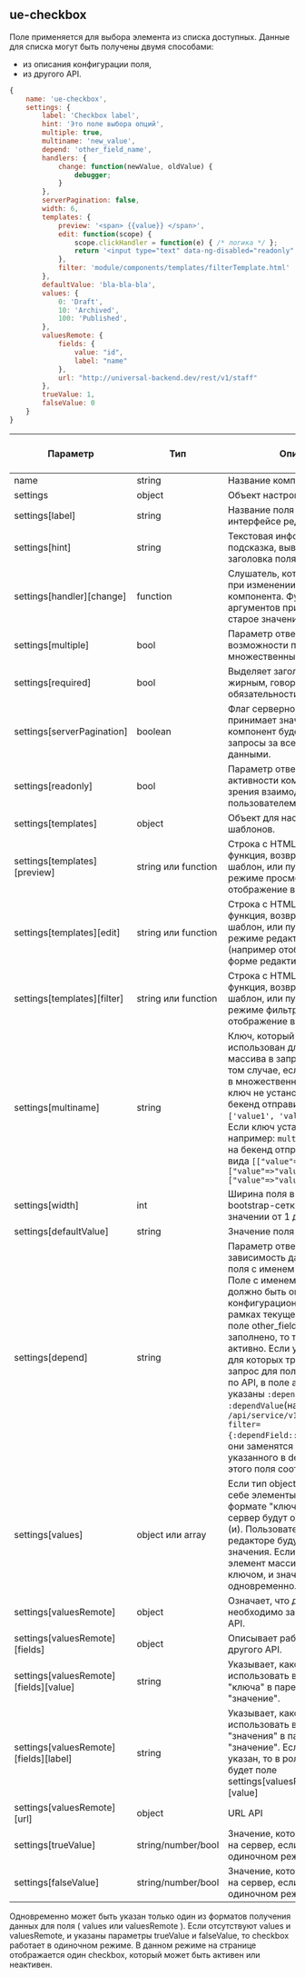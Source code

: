 ## ue-checkbox

Поле применяется для выбора элемента из списка доступных. Данные для списка могут быть получены двумя способами:

* из описания конфигурации поля,
* из другого API.

```javascript
{
    name: 'ue-checkbox',
    settings: {
        label: 'Checkbox label',
        hint: 'Это поле выбора опций',
        multiple: true,
        multiname: 'new_value',
        depend: 'other_field_name',
        handlers: {
            change: function(newValue, oldValue) {
                debugger;
            }
        },
        serverPagination: false,
        width: 6,
        templates: {
            preview: '<span> {{value}} </span>',
            edit: function(scope) {
                scope.clickHandler = function(e) { /* логика */ };
                return '<input type="text" data-ng-disabled="readonly" name="{{name}}" data-ng-click="clickHandler($event)" data-ng-model="value" class="form-control input-sm"/>'
            },
            filter: 'module/components/templates/filterTemplate.html'
        },
        defaultValue: 'bla-bla-bla',
        values: {
            0: 'Draft',
            10: 'Archived',
            100: 'Published',
        },
        valuesRemote: {
            fields: {
                value: "id",
                label: "name"
            },
            url: "http://universal-backend.dev/rest/v1/staff"
        },
        trueValue: 1,
        falseValue: 0
    }
}
```

| Параметр | Тип | Описание | Обязательный параметр? | Значение по-умолчанию |
| --- | --- | --- | --- | --- |
| name | string | Название компонента. | + | - |
| settings | object | Объект настройки компонента | + | - |
| settings[label] | string | Название поля (выводится в интерфейсе редактора) | + | - |
| settings[hint] | string | Текстовая информационная подсказка, выводимая слева от заголовка поля. | - | - |
| settings[handler][change] | function | Слушатель, который вызывается при изменении значения компонента. Функция в качестве аргументов принимает новое и старое значение. | - | - |
| settings[multiple] | bool | Параметр отвечает за указание возможности поля принимать множественные значения. | - | false |
| settings[required] | bool | Выделяет заголовок поля жирным, говоря об обязательности заполнения. | - | false |
| settings[serverPagination] | boolean | Флаг серверной пагинации. Если принимает значение `true`, то компонент будет делать запросы за всеми страницами с данными. | - | `false` |
| settings[readonly] | bool | Параметр отвечает за указание активности компонента с точки зрения взаимодействия с пользователем. | - | false |
| settings[templates] | object | Объект для настройки шаблонов. | - | - |
| settings[templates][preview] | string или function | Строка с HTML-кодом шаблона, функция, возвращающая шаблон, или путь до шаблона в режиме просмотра (например отображение в таблице). | + | - |
| settings[templates][edit] | string или function  | Строка с HTML-кодом шаблона, функция, возвращающая шаблон, или путь до шаблона в режиме редактирования (например отображение на форме редактирования). | + | - |
| settings[templates][filter] | string или function  | Строка с HTML-кодом шаблона, функция, возвращающая шаблон, или путь до шаблона в режиме фильтра (например, отображение в фильтре). | + | - |
| settings[multiname] | string | Ключ, который будет использован для создания массива в запросе к бекенду в том случае, если поле работает в множественном режиме. Если ключ не установлен, то на бекенд отправится массив вида `['value1', 'value2', 'value3']`. Если ключ установлен, например: `multiname:"value"`, то на бекенд отправится массив вида `[["value"=>"value1"], ["value"=>"value2"], ["value"=>"value3"]]` | - | - |
| settings[width] | int | Ширина поля в единицах bootstrap-сетки, принимаемое значении от 1 до 6. | - | 6 |
| settings[defaultValue] | string | Значение поля по-умолчанию. | - | - |
| settings[depend] | string | Параметр отвечает за зависимость данного поля от поля с именем other_field_name. Поле с именем other_field_name должно быть описано в конфигурационном файле в рамках текущей сущности. Если поле other_field_name не заполнено, то текущее поле не активно. Если у компонентов, для которых требуется делать запрос для получения значений по API, в поле адреса запроса указаны `:dependField` и `:dependValue`(например, `/api/service/v1/json/categories?filter={:dependField::dependValue}`) , то они заменятся на имя поля указанного в depend и значение этого поля соответственно. | - | - |
| settings[values] | object или array | Если тип object, то содержит в себе элементы списка в формате "ключ": "значение". На сервер будут отправляться ключ (и). Пользователю для выбора в редакторе будут доступны значения. Если тип array, то элемент массива является и ключом, и значением одновременно.  | - | - |
| settings[valuesRemote] | object | Означает, что данные для поля необходимо забирать с другого API. | - | - |
| settings[valuesRemote][fields] | object | Описывает работу с данными другого API. | + | - |
| settings[valuesRemote][fields][value] | string | Указывает, какое поле использовать в качестве "ключа" в паре "ключ": "значение". | - | 'id' |
| settings[valuesRemote][fields][label] | string | Указывает, какое поле использовать в качестве "значения" в паре "ключ": "значение". Если параметр не указан, то в роли "значения" будет поле settings[valuesRemote][fields][value]  | - | - |
| settings[valuesRemote][url] | object | URL API | + | - |
| settings[trueValue] | string/number/bool | Значение, которое отправляется на сервер, если checkbox в одиночном режиме активен. | - | - |
| settings[falseValue] | string/number/bool | Значение, которое отправляется на сервер, если checkbox в одиночном режиме неактивен. | - | - |

Одновременно может быть указан только один из форматов получения данных для поля ( values или valuesRemote ).
Если отсутствуют values и valuesRemote, и указаны параметры trueValue и falseValue, то checkbox работает в одиночном режиме.
В данном режиме на странице отображается один checkbox, который может быть активен или неактивен.